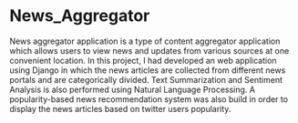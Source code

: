 # News_Aggregator
News aggregator application is a type of content aggregator application which allows users to view news and updates from various sources at one convenient location. In this project, I had developed an web application using Django in which the news articles are collected from different news portals and are categorically divided. Text Summarization and Sentiment Analysis is also performed using Natural Language Processing. A popularity-based news recommendation system was also build in order to display the news articles based on twitter users popularity.
